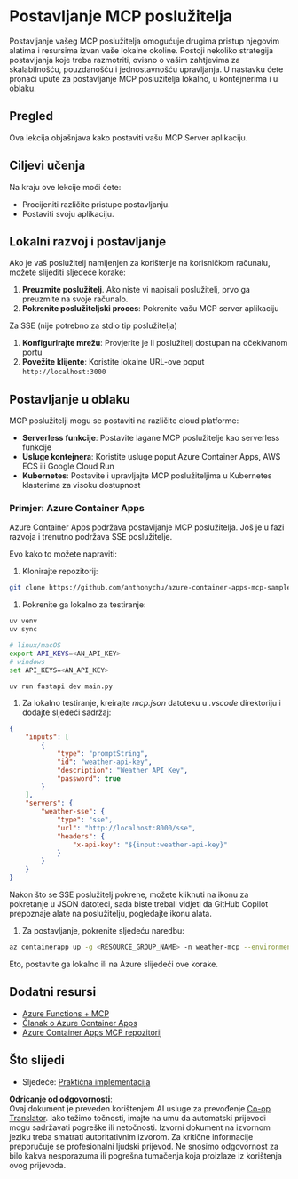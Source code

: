 <!--
CO_OP_TRANSLATOR_METADATA:
{
  "original_hash": "1d9dc83260576b76f272d330ed93c51f",
  "translation_date": "2025-07-13T22:11:40+00:00",
  "source_file": "03-GettingStarted/09-deployment/README.md",
  "language_code": "hr"
}
-->
# Postavljanje MCP poslužitelja

Postavljanje vašeg MCP poslužitelja omogućuje drugima pristup njegovim alatima i resursima izvan vaše lokalne okoline. Postoji nekoliko strategija postavljanja koje treba razmotriti, ovisno o vašim zahtjevima za skalabilnošću, pouzdanošću i jednostavnošću upravljanja. U nastavku ćete pronaći upute za postavljanje MCP poslužitelja lokalno, u kontejnerima i u oblaku.

## Pregled

Ova lekcija objašnjava kako postaviti vašu MCP Server aplikaciju.

## Ciljevi učenja

Na kraju ove lekcije moći ćete:

- Procijeniti različite pristupe postavljanju.
- Postaviti svoju aplikaciju.

## Lokalni razvoj i postavljanje

Ako je vaš poslužitelj namijenjen za korištenje na korisničkom računalu, možete slijediti sljedeće korake:

1. **Preuzmite poslužitelj**. Ako niste vi napisali poslužitelj, prvo ga preuzmite na svoje računalo.  
1. **Pokrenite poslužiteljski proces**: Pokrenite vašu MCP server aplikaciju

Za SSE (nije potrebno za stdio tip poslužitelja)

1. **Konfigurirajte mrežu**: Provjerite je li poslužitelj dostupan na očekivanom portu  
1. **Povežite klijente**: Koristite lokalne URL-ove poput `http://localhost:3000`

## Postavljanje u oblaku

MCP poslužitelji mogu se postaviti na različite cloud platforme:

- **Serverless funkcije**: Postavite lagane MCP poslužitelje kao serverless funkcije  
- **Usluge kontejnera**: Koristite usluge poput Azure Container Apps, AWS ECS ili Google Cloud Run  
- **Kubernetes**: Postavite i upravljajte MCP poslužiteljima u Kubernetes klasterima za visoku dostupnost

### Primjer: Azure Container Apps

Azure Container Apps podržava postavljanje MCP poslužitelja. Još je u fazi razvoja i trenutno podržava SSE poslužitelje.

Evo kako to možete napraviti:

1. Klonirajte repozitorij:

  ```sh
  git clone https://github.com/anthonychu/azure-container-apps-mcp-sample.git
  ```

1. Pokrenite ga lokalno za testiranje:

  ```sh
  uv venv
  uv sync

  # linux/macOS
  export API_KEYS=<AN_API_KEY>
  # windows
  set API_KEYS=<AN_API_KEY>

  uv run fastapi dev main.py
  ```

1. Za lokalno testiranje, kreirajte *mcp.json* datoteku u *.vscode* direktoriju i dodajte sljedeći sadržaj:

  ```json
  {
      "inputs": [
          {
              "type": "promptString",
              "id": "weather-api-key",
              "description": "Weather API Key",
              "password": true
          }
      ],
      "servers": {
          "weather-sse": {
              "type": "sse",
              "url": "http://localhost:8000/sse",
              "headers": {
                  "x-api-key": "${input:weather-api-key}"
              }
          }
      }
  }
  ```

  Nakon što se SSE poslužitelj pokrene, možete kliknuti na ikonu za pokretanje u JSON datoteci, sada biste trebali vidjeti da GitHub Copilot prepoznaje alate na poslužitelju, pogledajte ikonu alata.

1. Za postavljanje, pokrenite sljedeću naredbu:

  ```sh
  az containerapp up -g <RESOURCE_GROUP_NAME> -n weather-mcp --environment mcp -l westus --env-vars API_KEYS=<AN_API_KEY> --source .
  ```

Eto, postavite ga lokalno ili na Azure slijedeći ove korake.

## Dodatni resursi

- [Azure Functions + MCP](https://learn.microsoft.com/en-us/samples/azure-samples/remote-mcp-functions-dotnet/remote-mcp-functions-dotnet/)
- [Članak o Azure Container Apps](https://techcommunity.microsoft.com/blog/appsonazureblog/host-remote-mcp-servers-in-azure-container-apps/4403550)
- [Azure Container Apps MCP repozitorij](https://github.com/anthonychu/azure-container-apps-mcp-sample)

## Što slijedi

- Sljedeće: [Praktična implementacija](../../04-PracticalImplementation/README.md)

**Odricanje od odgovornosti**:  
Ovaj dokument je preveden korištenjem AI usluge za prevođenje [Co-op Translator](https://github.com/Azure/co-op-translator). Iako težimo točnosti, imajte na umu da automatski prijevodi mogu sadržavati pogreške ili netočnosti. Izvorni dokument na izvornom jeziku treba smatrati autoritativnim izvorom. Za kritične informacije preporučuje se profesionalni ljudski prijevod. Ne snosimo odgovornost za bilo kakva nesporazuma ili pogrešna tumačenja koja proizlaze iz korištenja ovog prijevoda.